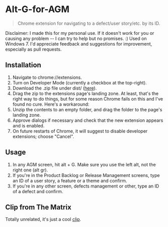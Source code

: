 # Alt-G-for-AGM

> Chrome extension for navigating to a defect/user story/etc. by its ID.

Disclaimer: I made this for my personal use. If it doesn't work for you or causing any problem -- I can try to help but no promises. :) Used on Windows 7. I'd appreciate feedback and suggestions for improvement, especially as pull requests.

## Installation
1. Navigate to chrome://extensions.
2. Turn on Developer Mode (currently a checkbox at the top-right).
3. Download the .zip file under dist/ ([here](dist/Alt-G-for-AGM.zip?raw=true)).
4. Drag the zip to the extensions page's landing zone. At least, that's the right way to do things, but for some reason Chrome fails on this and I've found no cure. Here's a workaround:
5. Unzip the contents to an empty folder, and drag the folder to the page's landing zone.
6. Approve dialogs if necessary and check that the new extension appears and is enabled.
7. On future restarts of Chrome, it will suggest to disable developer extensions; choose "Cancel".

## Usage
1. In any AGM screen, hit alt + G. Make sure you use the left alt, not the right one (alt gr).
2. If you're in the Product Backlog or Release Management screens, type an ID of a user story, a feature or a theme and confirm.
3. If you're in any other screen, defects management or other, type an ID of a defect and confirm.

## Clip from The Matrix
Totally unrelated, it's just a cool [clip](https://youtu.be/iuslUzbJEaw?t=1m20s).
